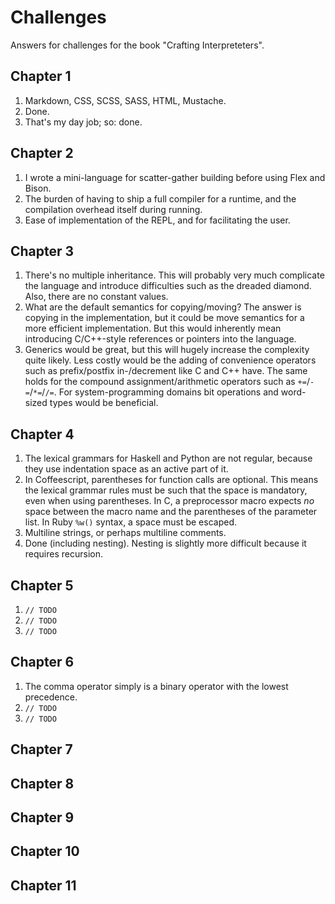 # Challenges

Answers for challenges for the book "Crafting Interpreteters".

## Chapter 1

1. Markdown, CSS, SCSS, SASS, HTML, Mustache.
2. Done.
3. That's my day job; so: done.

## Chapter 2

1. I wrote a mini-language for scatter-gather building before using Flex and Bison.
2. The burden of having to ship a full compiler for a runtime, and the compilation overhead itself during running.
3. Ease of implementation of the REPL, and for facilitating the user.

## Chapter 3

1. There's no multiple inheritance. This will probably very much complicate the language and introduce difficulties such as the dreaded diamond. Also, there are no constant values.
2. What are the default semantics for copying/moving? The answer is copying in the implementation, but it could be move semantics for a more efficient implementation. But this would inherently mean introducing C/C++-style references or pointers into the language.
3. Generics would be great, but this will hugely increase the complexity quite likely. Less costly would be the adding of convenience operators such as prefix/postfix in-/decrement like C and C++ have. The same holds for the compound assignment/arithmetic operators such as `+=`/`-=`/`*=`/`/=`. For system-programming domains bit operations and word-sized types would be beneficial.

## Chapter 4

1. The lexical grammars for Haskell and Python are not regular, because they use indentation space as an active part of it.
2. In Coffeescript, parentheses for function calls are optional. This means the lexical grammar rules must be such that the space is mandatory, even when using parentheses. In C, a preprocessor macro expects _no_ space between the macro name and the parentheses of the parameter list. In Ruby `%w()` syntax, a space must be escaped.
3. Multiline strings, or perhaps multiline comments.
4. Done (including nesting). Nesting is slightly more difficult because it requires recursion.

## Chapter 5

1. `// TODO`
2. `// TODO`
3. `// TODO`

## Chapter 6

1. The comma operator simply is a binary operator with the lowest precedence.
2. `// TODO`
3. `// TODO`

## Chapter 7

## Chapter 8

## Chapter 9

## Chapter 10

## Chapter 11
